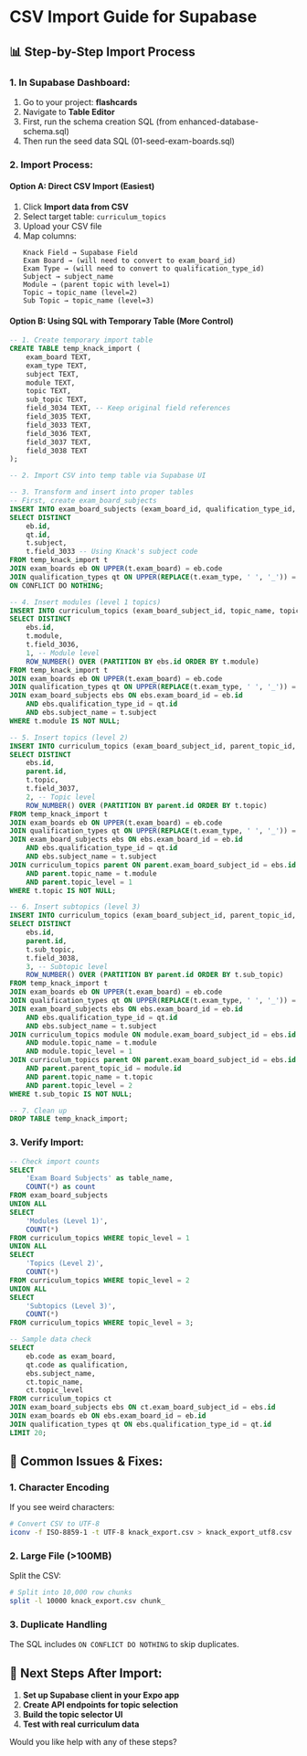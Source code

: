 # CSV Import Guide for Supabase

## 📊 Step-by-Step Import Process

### 1. In Supabase Dashboard:
1. Go to your project: **flashcards**
2. Navigate to **Table Editor**
3. First, run the schema creation SQL (from enhanced-database-schema.sql)
4. Then run the seed data SQL (01-seed-exam-boards.sql)

### 2. Import Process:

#### Option A: Direct CSV Import (Easiest)
1. Click **Import data from CSV**
2. Select target table: `curriculum_topics`
3. Upload your CSV file
4. Map columns:
   ```
   Knack Field → Supabase Field
   Exam Board → (will need to convert to exam_board_id)
   Exam Type → (will need to convert to qualification_type_id)
   Subject → subject_name
   Module → (parent topic with level=1)
   Topic → topic_name (level=2)
   Sub Topic → topic_name (level=3)
   ```

#### Option B: Using SQL with Temporary Table (More Control)
```sql
-- 1. Create temporary import table
CREATE TABLE temp_knack_import (
    exam_board TEXT,
    exam_type TEXT,
    subject TEXT,
    module TEXT,
    topic TEXT,
    sub_topic TEXT,
    field_3034 TEXT, -- Keep original field references
    field_3035 TEXT,
    field_3033 TEXT,
    field_3036 TEXT,
    field_3037 TEXT,
    field_3038 TEXT
);

-- 2. Import CSV into temp table via Supabase UI

-- 3. Transform and insert into proper tables
-- First, create exam_board_subjects
INSERT INTO exam_board_subjects (exam_board_id, qualification_type_id, subject_name, subject_code)
SELECT DISTINCT 
    eb.id,
    qt.id,
    t.subject,
    t.field_3033 -- Using Knack's subject code
FROM temp_knack_import t
JOIN exam_boards eb ON UPPER(t.exam_board) = eb.code
JOIN qualification_types qt ON UPPER(REPLACE(t.exam_type, ' ', '_')) = qt.code
ON CONFLICT DO NOTHING;

-- 4. Insert modules (level 1 topics)
INSERT INTO curriculum_topics (exam_board_subject_id, topic_name, topic_code, topic_level, sort_order)
SELECT DISTINCT
    ebs.id,
    t.module,
    t.field_3036,
    1, -- Module level
    ROW_NUMBER() OVER (PARTITION BY ebs.id ORDER BY t.module)
FROM temp_knack_import t
JOIN exam_boards eb ON UPPER(t.exam_board) = eb.code
JOIN qualification_types qt ON UPPER(REPLACE(t.exam_type, ' ', '_')) = qt.code
JOIN exam_board_subjects ebs ON ebs.exam_board_id = eb.id 
    AND ebs.qualification_type_id = qt.id 
    AND ebs.subject_name = t.subject
WHERE t.module IS NOT NULL;

-- 5. Insert topics (level 2)
INSERT INTO curriculum_topics (exam_board_subject_id, parent_topic_id, topic_name, topic_code, topic_level, sort_order)
SELECT DISTINCT
    ebs.id,
    parent.id,
    t.topic,
    t.field_3037,
    2, -- Topic level
    ROW_NUMBER() OVER (PARTITION BY parent.id ORDER BY t.topic)
FROM temp_knack_import t
JOIN exam_boards eb ON UPPER(t.exam_board) = eb.code
JOIN qualification_types qt ON UPPER(REPLACE(t.exam_type, ' ', '_')) = qt.code
JOIN exam_board_subjects ebs ON ebs.exam_board_id = eb.id 
    AND ebs.qualification_type_id = qt.id 
    AND ebs.subject_name = t.subject
JOIN curriculum_topics parent ON parent.exam_board_subject_id = ebs.id 
    AND parent.topic_name = t.module 
    AND parent.topic_level = 1
WHERE t.topic IS NOT NULL;

-- 6. Insert subtopics (level 3)
INSERT INTO curriculum_topics (exam_board_subject_id, parent_topic_id, topic_name, topic_code, topic_level, sort_order)
SELECT DISTINCT
    ebs.id,
    parent.id,
    t.sub_topic,
    t.field_3038,
    3, -- Subtopic level
    ROW_NUMBER() OVER (PARTITION BY parent.id ORDER BY t.sub_topic)
FROM temp_knack_import t
JOIN exam_boards eb ON UPPER(t.exam_board) = eb.code
JOIN qualification_types qt ON UPPER(REPLACE(t.exam_type, ' ', '_')) = qt.code
JOIN exam_board_subjects ebs ON ebs.exam_board_id = eb.id 
    AND ebs.qualification_type_id = qt.id 
    AND ebs.subject_name = t.subject
JOIN curriculum_topics module ON module.exam_board_subject_id = ebs.id 
    AND module.topic_name = t.module 
    AND module.topic_level = 1
JOIN curriculum_topics parent ON parent.exam_board_subject_id = ebs.id 
    AND parent.parent_topic_id = module.id
    AND parent.topic_name = t.topic 
    AND parent.topic_level = 2
WHERE t.sub_topic IS NOT NULL;

-- 7. Clean up
DROP TABLE temp_knack_import;
```

### 3. Verify Import:
```sql
-- Check import counts
SELECT 
    'Exam Board Subjects' as table_name, 
    COUNT(*) as count 
FROM exam_board_subjects
UNION ALL
SELECT 
    'Modules (Level 1)', 
    COUNT(*) 
FROM curriculum_topics WHERE topic_level = 1
UNION ALL
SELECT 
    'Topics (Level 2)', 
    COUNT(*) 
FROM curriculum_topics WHERE topic_level = 2
UNION ALL
SELECT 
    'Subtopics (Level 3)', 
    COUNT(*) 
FROM curriculum_topics WHERE topic_level = 3;

-- Sample data check
SELECT 
    eb.code as exam_board,
    qt.code as qualification,
    ebs.subject_name,
    ct.topic_name,
    ct.topic_level
FROM curriculum_topics ct
JOIN exam_board_subjects ebs ON ct.exam_board_subject_id = ebs.id
JOIN exam_boards eb ON ebs.exam_board_id = eb.id
JOIN qualification_types qt ON ebs.qualification_type_id = qt.id
LIMIT 20;
```

## 🔧 Common Issues & Fixes:

### 1. Character Encoding
If you see weird characters:
```bash
# Convert CSV to UTF-8
iconv -f ISO-8859-1 -t UTF-8 knack_export.csv > knack_export_utf8.csv
```

### 2. Large File (>100MB)
Split the CSV:
```bash
# Split into 10,000 row chunks
split -l 10000 knack_export.csv chunk_
```

### 3. Duplicate Handling
The SQL includes `ON CONFLICT DO NOTHING` to skip duplicates.

## 🚀 Next Steps After Import:

1. **Set up Supabase client in your Expo app**
2. **Create API endpoints for topic selection**
3. **Build the topic selector UI**
4. **Test with real curriculum data**

Would you like help with any of these steps? 